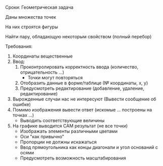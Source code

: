 Сроки: 
Геометрическая задача

Даны множества точек

На них строятся фигуры

Найти пару, обладающую некоторым свойством (полный перебор)

Требования:
1) Координаты вещественные
2) Ввод:
    1) Проконтролировать корректность ввода (количество, отрицательность ...)
        - Точки могут повторяться
    2) Отобразить данные в форме/таблице (№ координаты, x, y)
    3) Предусмотреть редактирование (добавление, удаление, редактирование)
3) Вырожденные случаи нас не интересуют (Вывести сообщение об ошибке)
4) Помимо изображения вывести ответ (искомые ... построены на точках ...)
    - Выводить соответствующие величины
5) На графике выводится САМ результат (не все точки)
    - Изображать элементы различными цветами
    - Оси "как привычно"
    - Пропорции не должны искажаться
    - Ввод прямоугольника как концы диагонали и угол оснований с осями
    - Предусмотреть возможность масштабирования

